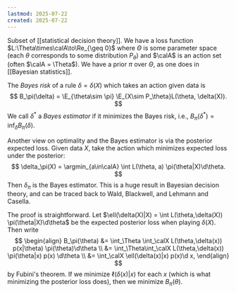 ```yaml
---
lastmod: 2025-07-22
created: 2025-07-22
---
```


Subset of [[statistical decision theory]]. We have a loss function $L:\Theta\times\calA\to\Re_{\geq 0}$ where $\Theta$ is some parameter space (each $\theta$ corresponds to some distribution $P_\theta$) and $\calA$ is an action set (often $\calA = \Theta$). We have a prior $\pi$ over $\Theta$, as one does in [[Bayesian statistics]]. 

The _Bayes risk_ of a rule $\delta = \delta(X)$ which takes an action given data is 
$$
B_\pi(\delta) = \E_{\theta\sim \pi} \E_{X\sim P_\theta}L(\theta, \delta(X)).
$$
We call $\delta^*$ a _Bayes estimator_ if it minimizes the Bayes risk, i.e., $B_\pi(\delta^*) = \inf_\delta B_\pi(\delta)$. 

Another view on optimality and the Bayes estimator is via the posterior expected loss. Given data $X$, take the action which minimizes expected loss under the posterior: 
$$
\delta_\pi(X) = \argmin_{a\in\calA} \int L(\theta, a) \pi(\theta|X)\d\theta.
$$
Then $\delta_\pi$ is the Bayes estimator. This is a huge result in Bayesian decision theory, and can be traced back to Wald, Blackwell, and Lehmann and Casella. 

The proof is straightforward. Let $\ell(\delta(X)|X) = \int L(\theta,\delta(X)) \pi(\theta|X)\d\theta$ be the expected posterior loss when playing $\delta(X)$. Then write 
$$
\begin{align}
B_\pi(\theta) &= \int_\Theta \int_\calX L(\theta,\delta(x)) p(x|\theta) \pi(\theta)\d\theta \\ 
&= \int_\Theta\int_\calX L(\theta,\delta(x)) \pi(\theta|x) p(x) \d\theta \\ 
&= \int_\calX \ell(\delta(x)|x) p(x)\d x,
\end{align}
$$
by Fubini's theorem. If we minimize $\ell(\delta(x)|x)$ for each $x$ (which is what minimizing the posterior loss does), then we minimize $B_\pi(\theta)$. 

